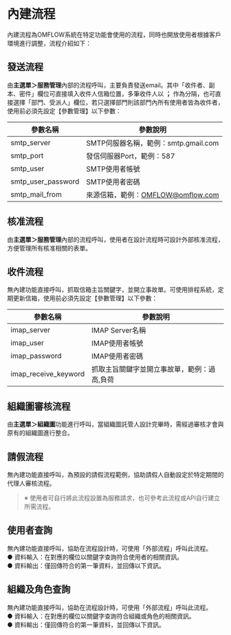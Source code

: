 # 內建流程

內建流程為OMFLOW系統在特定功能會使用的流程，同時也開放使用者根據客戶環境進行調整，流程介紹如下：

## 發送流程

由**主選單＞服務管理**內部的流程呼叫，主要負責發送email。其中「收件者、副本、密件」欄位可直接填入收件人信箱位置，多筆收件人以 **；** 作為分隔，也可直接選擇「部門、受派人」欄位，若只選擇部門則該部門內所有使用者皆為收件者，使用前必須先設定【參數管理】以下參數：

| 參數名稱                 | 參數說明                        |
| -------------------- | --------------------------- |
| smtp\_server         | SMTP伺服器名稱，範例：smtp.gmail.com |
| smtp\_port           | 發信伺服器Port，範例：587            |
| smtp\_user           | SMTP使用者帳號                   |
| smtp\_user\_password | SMTP使用者密碼                   |
| smtp\_mail\_from     | 來源信箱，範例：OMFLOW@omflow.com   |

## 核准流程

由**主選單＞服務管理**內部的流程呼叫，使用者在設計流程時可設計外部核准流程，方便管理所有核准相關的表單。

## 收件流程

無內建功能直接呼叫，抓取信箱主旨關鍵字，並開立事故單。可使用排程系統，定期更新信箱，使用前必須先設定【參數管理】以下參數：

| 參數名稱                   | 參數說明                   |
| ---------------------- | ---------------------- |
| imap\_server           | IMAP Server名稱          |
| imap\_user             | IMAP使用者帳號              |
| imap\_password         | IMAP使用者密碼              |
| imap\_receive\_keyword | 抓取主旨關鍵字並開立事故單，範例：過高,負荷 |

## 組織圖審核流程

由**主選單＞組織圖**功能進行呼叫，當組織圖託管人設計完畢時，需經過審核才會與原有的組織圖進行整合。

## 請假流程

無內建功能直接呼叫，為預設的請假流程範例，協助請假人自動設定於特定期間的代理人審核流程。

> ※ 使用者可自行將此流程設置為服務請求，也可參考此流程或API自行建立所需流程。

## 使用者查詢

無內建功能直接呼叫，協助在流程設計時，可使用「外部流程」呼叫此流程。\
● 資料輸入：在對應的欄位以關鍵字查詢符合使用者的相關資訊。\
● 資料輸出：僅回傳符合的第一筆資料，並回傳以下資訊。

## 組織及角色查詢

無內建功能直接呼叫，協助在流程設計時，可使用「外部流程」呼叫此流程。\
● 資料輸入：在對應的欄位以關鍵字查詢符合組織或角色的相關資訊。\
● 資料輸出：僅回傳符合的第一筆資料，並回傳以下資訊。
